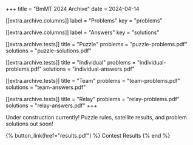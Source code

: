+++
title = "BmMT 2024 Archive"
date = 2024-04-14

[[extra.archive.columns]]
label = "Problems"
key = "problems"

[[extra.archive.columns]]
label = "Answers"
key = "solutions"

[[extra.archive.tests]]
title = "Puzzle"
problems = "puzzle-problems.pdf"
solutions = "puzzle-solutions.pdf"

[[extra.archive.tests]]
title = "Individual"
problems = "individual-problems.pdf"
solutions = "individual-answers.pdf"

[[extra.archive.tests]]
title = "Team"
problems = "team-problems.pdf"
solutions = "team-answers.pdf"

[[extra.archive.tests]]
title = "Relay"
problems = "relay-problems.pdf"
solutions = "relay-answers.pdf"
+++

Under construction currently! Puzzle rules, satellite results, and problem solutions out soon!

{% button_link(href="results.pdf") %} Contest Results {% end %}
